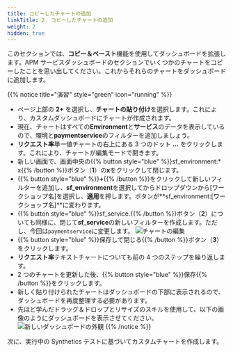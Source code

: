 ```yaml
---
title: コピーしたチャートの追加
linkTitle: 2. コピーしたチャートの追加
weight: 2
hidden: true
---
```


このセクションでは、**コピー＆ペースト**機能を使用してダッシュボードを拡張します。APM サービスダッシュボードのセクションでいくつかのチャートをコピーしたことを思い出してください。これからそれらのチャートをダッシュボードに追加します。

{{% notice title="演習" style="green" icon="running" %}}

- ページ上部の **2+** を選択し、**チャートの貼り付け**を選択します。これにより、カスタムダッシュボードにチャートが作成されます。
- 現在、チャートはすべての**Environment**と**サービス**のデータを表示しているので、環境と**paymentservice**のフィルターを追加しましょう。
- **リクエスト率**単一値チャートの右上にある 3 つのドット **...** をクリックします。これにより、チャートが編集モードで開きます。
- 新しい画面で、画面中央の{{% button style="blue" %}}sf_environment:\* x{{% /button %}}ボタン（**1**）の**x**をクリックして閉じます。
- {{% button style="blue" %}}**+**{{% /button %}}をクリックして新しいフィルターを追加し、**sf_environment**を選択してからドロップダウンから[ワークショップ名]を選択し、**適用**を押します。ボタンが**sf_environment:[ワークショップ名]**に変わります。
- {{% button style="blue" %}}sf_service.{{% /button %}}ボタン（**2**）についても同様に、閉じて**sf_service**の新しいフィルターを作成します。ただし、今回は`paymentservice`に変更します。
  ![チャートの編集](../images/edit-chart.png)
- {{% button style="blue" %}}保存して閉じる{{% /button %}}ボタン（**3**）をクリックします。
- **リクエスト率**テキストチャートについても前の 4 つのステップを繰り返します。
- 2 つのチャートを更新した後、{{% button style="blue" %}}保存{{% /button %}}をクリックします。
- 新しく貼り付けられたチャートはダッシュボードの下部に表示されるので、ダッシュボードを再度整理する必要があります。
- 先ほど学んだドラッグ＆ドロップとリサイズのスキルを使用して、以下の画像のようにダッシュボードを表示させてください。
  ![新しいダッシュボードの外観](../images/copyandpastedcharts.png)
  {{% /notice %}}

次に、実行中の Synthetics テストに基づいてカスタムチャートを作成します。
